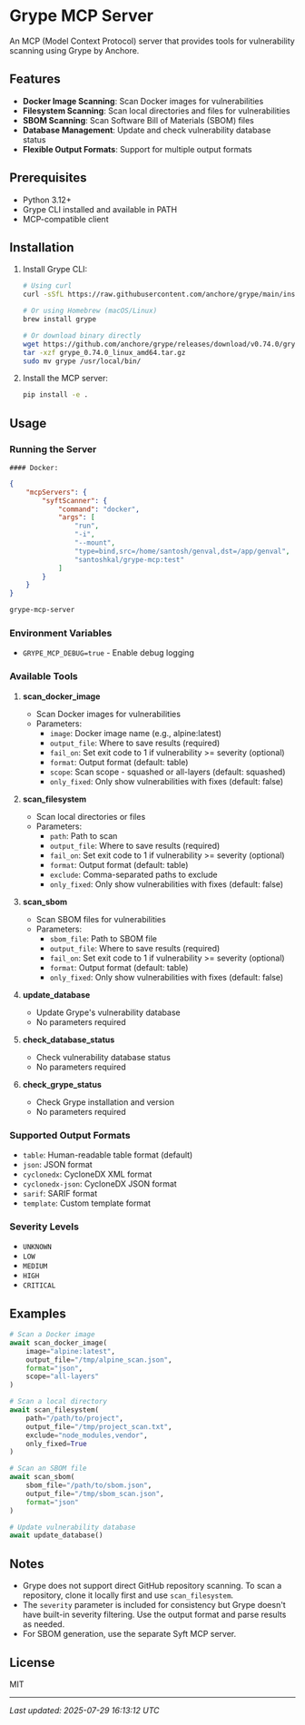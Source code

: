 # Grype MCP Server

An MCP (Model Context Protocol) server that provides tools for vulnerability scanning using Grype by Anchore.

## Features

- **Docker Image Scanning**: Scan Docker images for vulnerabilities
- **Filesystem Scanning**: Scan local directories and files for vulnerabilities
- **SBOM Scanning**: Scan Software Bill of Materials (SBOM) files
- **Database Management**: Update and check vulnerability database status
- **Flexible Output Formats**: Support for multiple output formats

## Prerequisites

- Python 3.12+
- Grype CLI installed and available in PATH
- MCP-compatible client

## Installation

1. Install Grype CLI:
   ```bash
   # Using curl
   curl -sSfL https://raw.githubusercontent.com/anchore/grype/main/install.sh | sh -s -- -b /usr/local/bin

   # Or using Homebrew (macOS/Linux)
   brew install grype

   # Or download binary directly
   wget https://github.com/anchore/grype/releases/download/v0.74.0/grype_0.74.0_linux_amd64.tar.gz
   tar -xzf grype_0.74.0_linux_amd64.tar.gz
   sudo mv grype /usr/local/bin/
   ```

2. Install the MCP server:
   ```bash
   pip install -e .
   ```

## Usage

### Running the Server

    #### Docker:
```json
{
    "mcpServers": {
        "syftScanner": {
            "command": "docker",
            "args": [
                "run",
                "-i",
                "--mount",
                "type=bind,src=/home/santosh/genval,dst=/app/genval",
                "santoshkal/grype-mcp:test"
            ]
        }
    }
}
```
```bash
grype-mcp-server
```

### Environment Variables

- `GRYPE_MCP_DEBUG=true` - Enable debug logging

### Available Tools

1. **scan_docker_image**
   - Scan Docker images for vulnerabilities
   - Parameters:
     - `image`: Docker image name (e.g., alpine:latest)
     - `output_file`: Where to save results (required)
     - `fail_on`: Set exit code to 1 if vulnerability >= severity (optional)
     - `format`: Output format (default: table)
     - `scope`: Scan scope - squashed or all-layers (default: squashed)
     - `only_fixed`: Only show vulnerabilities with fixes (default: false)

2. **scan_filesystem**
   - Scan local directories or files
   - Parameters:
     - `path`: Path to scan
     - `output_file`: Where to save results (required)
     - `fail_on`: Set exit code to 1 if vulnerability >= severity (optional)
     - `format`: Output format (default: table)
     - `exclude`: Comma-separated paths to exclude
     - `only_fixed`: Only show vulnerabilities with fixes (default: false)

3. **scan_sbom**
   - Scan SBOM files for vulnerabilities
   - Parameters:
     - `sbom_file`: Path to SBOM file
     - `output_file`: Where to save results (required)
     - `fail_on`: Set exit code to 1 if vulnerability >= severity (optional)
     - `format`: Output format (default: table)
     - `only_fixed`: Only show vulnerabilities with fixes (default: false)

4. **update_database**
   - Update Grype's vulnerability database
   - No parameters required

5. **check_database_status**
   - Check vulnerability database status
   - No parameters required

6. **check_grype_status**
   - Check Grype installation and version
   - No parameters required

### Supported Output Formats

- `table`: Human-readable table format (default)
- `json`: JSON format
- `cyclonedx`: CycloneDX XML format
- `cyclonedx-json`: CycloneDX JSON format
- `sarif`: SARIF format
- `template`: Custom template format

### Severity Levels

- `UNKNOWN`
- `LOW`
- `MEDIUM`
- `HIGH`
- `CRITICAL`

## Examples

```python
# Scan a Docker image
await scan_docker_image(
    image="alpine:latest",
    output_file="/tmp/alpine_scan.json",
    format="json",
    scope="all-layers"
)

# Scan a local directory
await scan_filesystem(
    path="/path/to/project",
    output_file="/tmp/project_scan.txt",
    exclude="node_modules,vendor",
    only_fixed=True
)

# Scan an SBOM file
await scan_sbom(
    sbom_file="/path/to/sbom.json",
    output_file="/tmp/sbom_scan.json",
    format="json"
)

# Update vulnerability database
await update_database()
```

## Notes

- Grype does not support direct GitHub repository scanning. To scan a repository, clone it locally first and use `scan_filesystem`.
- The `severity` parameter is included for consistency but Grype doesn't have built-in severity filtering. Use the output format and parse results as needed.
- For SBOM generation, use the separate Syft MCP server.

## License

MIT

---
*Last updated: 2025-07-29 16:13:12 UTC*

